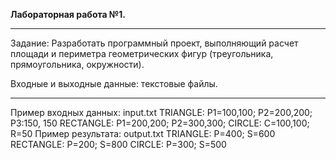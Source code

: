 **Лабораторная работа №1.**
***
Задание:
Разработать программный проект, выполняющий расчет площади и периметра геометрических фигур (треугольника, прямоугольника, окружности).

Входные и выходные данные: текстовые файлы.
***
Пример входных данных:
input.txt
TRIANGLE: P1=100,100; P2=200,200; P3:150, 150
RECTANGLE: P1=200,200; P2=300,300;
CIRCLE: C=100,100; R=50
Пример результата:
output.txt
TRIANGLE: P=400; S=600
RECTANGLE: P=200; S=800
CIRCLE: P=300; S=500